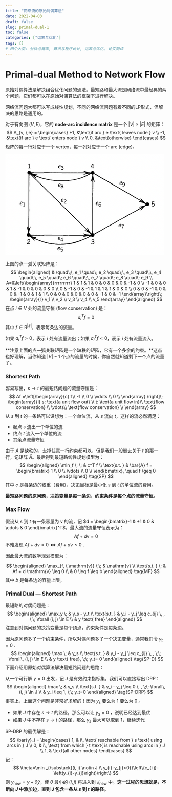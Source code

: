 ```yaml
---
title: "网络流的原始对偶算法"
date: 2022-04-03
draft: false
slug: primal-dual-1
toc: false
categories: ["运筹与优化"]
tags: []
# 四个大类: 分析与概率, 算法与程序设计, 运筹与优化, 论文简读
---
```


# Primal-dual Method to Network Flow

原始对偶算法是解决组合优化问题的通法。最短路和最大流是网络流中最经典的两个问题，它们都可以在原始对偶算法的框架下进行解决。

网络流问题大都可以写成线性规划，不同的网络流问题有着不同的LP形式，但解决的思路是通用的。

对于有向图 $(V, E)$，它的 **node-arc incidence matrix** 是一个 $|V| \times |E|$ 的矩阵：
$$
A_{v, \,e} = \begin{cases} 
+1, &\text{if arc } e \text{ leaves node } v \\
-1, &\text{if arc } e \text{ enters node } v \\
0, &\text{otherwise}
\end{cases}
$$
矩阵的每一行对应于一个 vertex，每一列对应于一个 arc (edge)。

<img src="../figures/primal-dual-1/image-20220403151941394.png" alt="image-20220403151941394" style="zoom:67%;" />

上图的点—弧关联矩阵是：
$$
\begin{aligned}
 & \quad\;\, e_1  \quad\; e_2 \quad\;\, e_3 \quad\;\, e_4 \quad\;\, e_5 \quad\; e_6 \quad\;\, e_7 \quad\; e_8  \quad\; e_9 \\
A=&\left(\begin{array}{rrrrrrrrr}
1 & 1 & 1 & 0 & 0 & 0 & 0 & -1 & 0 \\
-1 & 0 & 0 & 1 & -1 & 0 & 0 & 0 & 0 \\
0 & -1 & 0 & -1 & 1 & 1 & 1 & 0 & 0 \\
0 & 0 & -1 & 0 & 0 & -1 & 0 & 1 & 1 \\
0 & 0 & 0 & 0 & 0 & 0 & -1 & 0 & -1
\end{array}\right)\; \begin{array}{r}
v_1 \\
v_2 \\
v_3 \\
v_4 \\
v_5
\end{array}
\end{aligned}
$$
在点 $i \in V$ 处的流量守恒 (flow conservation) 是：
$$
a_i^T f = 0
$$
其中 $f \in \mathrm{R}^{|E|}$，表示每条边的流量。

如果 $a_i^T f > 0$，表示 $i$ 处有流量流出；如果 $a_i^T f < 0$，表示 $i$ 处有流量流入。

**注意上面的点—弧关联矩阵是一个缺秩的矩阵，它有一个多余的约束。**这点也好理解，当你知道 $|V|-1$ 个点的流量的时候，你自然就知道剩下一个点的流量了。

### Shortest Path

容易写出，$s\to t$ 的最短路问题的流量守恒是：
$$
Af =\left[\begin{array}{c}
1\\
-1 \\
0 \\
\vdots \\
0 \\
\end{array} \right]\;
\begin{array}{l}
s: \text{a unit flow out} \\
t: \text{a unit flow in}\\
\text{flow conservation}  \\
\vdots\\
\text{flow conservation} \\
\end{array}
$$
从 $s$ 到 $t$ 的一条路可以设想为：一个单位流，从 $s$ 流向 $t$，这样的流必然满足：

+ 起点 $s$ 流出一个单位的流
+ 终点 $t$ 流入一个单位的流
+ 其余点流量守恒

由于 $A$ 是缺秩的，去掉任意一行约束都可以，但是我们一般删去关于 $t$ 的那一行，记矩阵 $\bar{A}$。最后得到最短路线性规划模型为：
$$
\begin{aligned}
\min_f \; \; & c^T f \\
\text{s.t. } & \bar{A} f = \begin{bmatrix}
1 \\
0 \\
\vdots \\
0 \\
\end{bmatrix}, \quad f \geq 0
\end{aligned} \tag{SP}
$$
其中 $c$ 是每条边的权重（费用），决策目标是最小化 $s$ 到 $t$ 的单位流的费用。

**最短路问题的原问题，决策变量是每一条边，约束条件是每个点的流量守恒。**

### Max Flow

假设从 $s$ 到 $t$ 有一条容量为 $\mathrm{v}$ 的流，记 $d = \begin{bmatrix}-1 & +1 & 0 & \cdots & 0 \end{bmatrix}^T$，最大流的流量守恒表示为：
$$
Af + d\mathrm{v} = 0
$$
不难发现 $Af + d \mathrm{v} = 0 \Leftrightarrow Af + d\mathrm{v}  \leq 0$ .

因此最大流的数学规划模型为：

$$
\begin{aligned}
\max_{f, \,\mathrm{v}} \;\; & \mathrm{v} \\
\text{s.t. } \; &  Af + d \mathrm{v} \leq 0 \\
 & 0 \leq f \leq b
\end{aligned} \tag{MF}
$$
其中 $b$ 是每条边的容量上限。

### Primal Dual — Shortest Path

最短路的对偶问题是：
$$
\begin{aligned}
\max_y \; & y_s - y_t \\
\text{s.t. } & y_i - y_j \leq c_{ij} \, , \;\; \forall (i, j) \in E \\
 & y \text{ free}
\end{aligned}
$$
注意到对偶问题的决策变量是每个顶点，约束条件是每条边。

因为原问题多了一个约束条件，所以对偶问题多了一个决策变量，通常我们令 $y_t = 0$ .
$$
\begin{aligned}
\max \; & y_s \\
\text{s.t. } & y_i - y_j \leq c_{ij} \, , \;\; \forall\, (i, j) \in E \\
 & y \text{ free}, \;\; y_t= 0
\end{aligned} \tag{SP-D}
$$
下面介绍用原始对偶算法解决最短路问题的思路：

从一个可行解 $y=0$ 出发，记 $J$ 是有效约束指标集，我们可以直接写出 DRP：
$$
\begin{aligned}
\max \; & y_s \\
\text{s.t. } & y_i - y_j \leq 0 \, , \;\; \forall\, (i, j) \in J \\
& y_i \leq 1, \;\; y_t=0
\end{aligned}
\tag{SP-DRP}
$$
事实上，上面这个问题是非常好求解的！因为 $y_s$ 要么为 1 要么为 0 。

+ 如果 $J$ 中存在 $s \to t$ 的路径，那么可以让 $y_s = 0$ ，说明已经达到最优
+ 如果 $J$ 中不存在 $s \to t$ 的路径，那么 $y_s$ 最大可以取到 1，继续迭代

SP-DRP 的最优解是：
$$
\bar{y}_i = \begin{cases}
1, & i\, \text{ reachable from } s \text{ using arcs in } J \\
0, & i\, \text{ from which } t \text{ is reachable using arcs in } J \\
1, & \text{all other nodes}
\end{cases}
$$
记：
$$
\theta=\min _{\substack{(i, j) \notin J \\ y_{i}-y_{j}>0}}\left\{c_{i j}-\left(y_{i}-y_{j}\right)\right\}
$$
则 $y_{\text{new}} = y + \theta \bar{y}$，使 $\theta$ 最小的 $(i, j)$ 将进入到 $J_{\text{new}}$ 中。**这一过程的思想就是，不断向 $J$ 中添加边，直到 $J$ 包含一条从 $s$ 到 $t$ 的路径。**













